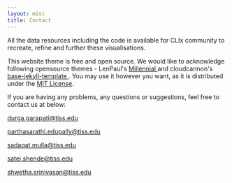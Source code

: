 ```yaml
---
layout: misc
title: Contact
---
```


All the data resources including the code is available for CLIx community to recreate, refine and further these visualisations.

This website theme is free and open source. We would like to acknowledge following opensource themes - LenPaul's <a href="https://github.com/LeNPaul/Millennial">Millennial </a> and cloudcannon's <a href="https://github.com/CloudCannon/base-jekyll-template">base-jekyll-template </a>. You may use it however you want, as it is distributed under the [MIT License](http://choosealicense.com/licenses/mit/). 

If you are having any problems, any questions or suggestions, feel free to contact us at below:

durga.garapati@tiss.edu

parthasarathi.edupally@tiss.edu

sadaqat.mulla@tiss.edu

satej.shende@tiss.edu

shwetha.srinivasan@tiss.edu

